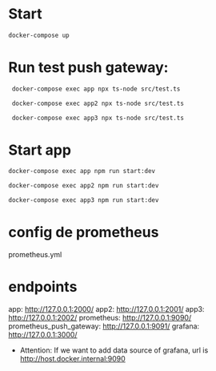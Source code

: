 # Start
```sh
docker-compose up
```


# Run test push gateway:
```sh
 docker-compose exec app npx ts-node src/test.ts 
```

```sh
 docker-compose exec app2 npx ts-node src/test.ts 
```

```sh
 docker-compose exec app3 npx ts-node src/test.ts 
```

# Start app 
```sh
docker-compose exec app npm run start:dev
```

```sh
docker-compose exec app2 npm run start:dev
```

```sh
docker-compose exec app3 npm run start:dev
```


# config de prometheus
prometheus.yml


# endpoints

app: http://127.0.0.1:2000/
app2: http://127.0.0.1:2001/
app3: http://127.0.0.1:2002/
prometheus: http://127.0.0.1:9090/
prometheus_push_gateway: http://127.0.0.1:9091/
grafana: http://127.0.0.1:3000/


* Attention: If we want to add data source of grafana, url is http://host.docker.internal:9090

